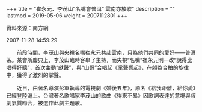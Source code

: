 +++
title = "崔永元、李茂山“名嘴會普洱” 雲南亦放歌"
description = ""
lastmod = 2019-05-06
weight = 2007112801
+++

資料來源：南方網

2007-11-28 14:59:29

　　前段時間，李茂山與央視名嘴崔永元共赴雲南，只為他們共同的愛好——普洱茶。某會所慶典上，李茂山臨時客串了主持，而央視“名嘴”崔永元則一改“說得比唱得好聽”，首次主動“獻聲”，與“山哥”合唱起《掌聲響起》，在頗為合拍的旋律中，獲得了激烈的掌聲。

　　近日，由著名導演彭軍執導的電視劇《婚後五年》，原名《給我距離，給你愛》已經登陸滬上。台灣著名歌唱家李茂山的歌曲《得來不易》因歌詞表達的意境與該劇氣質吻合，被選作此劇主題歌。